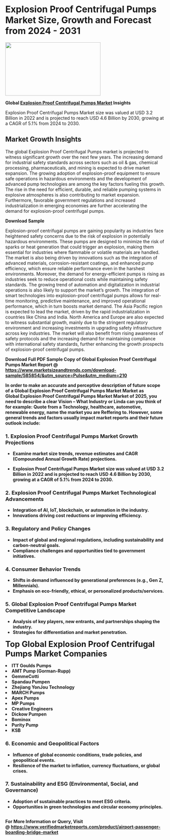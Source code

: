 <H1>Explosion Proof Centrifugal Pumps Market Size, Growth and Forecast from 2024 - 2031</H1><img class="aligncenter size-medium wp-image-584254" src="https://thirdeyenews.in/wp-content/uploads/2024/09/Global-Market-Research-300x168.jpeg" alt="" width="300" height="168" /><p><strong>Global&nbsp;<a href="https://www.marketsizeandtrends.com/download-sample/585854/&amp;utm_source=Pulse&amp;utm_medium=210">Explosion Proof Centrifugal Pumps Market</a> Insights</strong></p><p>Explosion Proof Centrifugal Pumps Market size was valued at USD 3.2 Billion in 2022 and is projected to reach USD 4.6 Billion by 2030, growing at a CAGR of 5.1% from 2024 to 2030.</p><p><h2>Market Growth Insights</h2> <p>The global Explosion Proof Centrifugal Pumps market is projected to witness significant growth over the next few years. The increasing demand for industrial safety standards across sectors such as oil & gas, chemical processing, pharmaceuticals, and mining is expected to drive market expansion. The growing adoption of explosion-proof equipment to ensure safe operations in hazardous environments and the development of advanced pump technologies are among the key factors fueling this growth. The rise in the need for efficient, durable, and reliable pumping systems in explosive atmospheres is also contributing to market expansion. Furthermore, favorable government regulations and increased industrialization in emerging economies are further accelerating the demand for explosion-proof centrifugal pumps.</p> <p><strong>Download Sample</strong></p> <p>Explosion-proof centrifugal pumps are gaining popularity as industries face heightened safety concerns due to the risk of explosion in potentially hazardous environments. These pumps are designed to minimize the risk of sparks or heat generation that could trigger an explosion, making them essential for industries where flammable or volatile materials are handled. The market is also being driven by innovations such as the integration of advanced materials, corrosion-resistant coatings, and enhanced pump efficiency, which ensure reliable performance even in the harshest environments. Moreover, the demand for energy-efficient pumps is rising as industries seek to reduce operational costs while maintaining safety standards. The growing trend of automation and digitalization in industrial operations is also likely to support the market’s growth. The integration of smart technologies into explosion-proof centrifugal pumps allows for real-time monitoring, predictive maintenance, and improved operational performance, which in turn boosts market demand. The Asia Pacific region is expected to lead the market, driven by the rapid industrialization in countries like China and India. North America and Europe are also expected to witness substantial growth, mainly due to the stringent regulatory environment and increasing investments in upgrading safety infrastructure across key industries. The market will also benefit from rising awareness of safety protocols and the increasing demand for maintaining compliance with international safety standards, further enhancing the growth prospects of explosion-proof centrifugal pumps.</p> <p><strong></p><p><span class=""><strong>Download Full PDF Sample Copy of Global Explosion Proof Centrifugal Pumps Market Report</strong> @ <a href="https://www.marketsizeandtrends.com/download-sample/585854/&amp;utm_source=Pulse&amp;utm_medium=210" target="_blank">https://www.marketsizeandtrends.com/download-sample/585854/&amp;utm_source=Pulse&amp;utm_medium=210</a></span></p><p>In order to make an accurate and perceptive description of future scope of a Global&nbsp;Explosion Proof Centrifugal Pumps Market Market as Global&nbsp;Explosion Proof Centrifugal Pumps Market Market of 2025, you need to describe a clear Vision &ndash; What Industry or Linda can you think of for example: Quote from a Technology, healthcare, automotive, renewable energy, name the market you are Reffering to. However, some general trends and factors usually impact market reports and their future outlook include:</p><h3>1.&nbsp;<strong>Explosion Proof Centrifugal Pumps Market Growth Projections</strong></h3><ul><li>Examine market size trends, revenue estimates and CAGR (Compounded Annual Growth Rate) projections.</li><li><p>Explosion Proof Centrifugal Pumps Market size was valued at USD 3.2 Billion in 2022 and is projected to reach USD 4.6 Billion by 2030, growing at a CAGR of 5.1% from 2024 to 2030.</p></li></ul><h3>2.&nbsp;<strong>Explosion Proof Centrifugal Pumps Market Technological Advancements</strong></h3><ul><li>Integration of AI, IoT, blockchain, or automation in the industry.</li><li>Innovations driving cost reductions or improving efficiency.</li></ul><h3>3.&nbsp;<strong>Regulatory and Policy Changes</strong></h3><ul><li>Impact of global and regional regulations, including sustainability and carbon-neutral goals.</li><li>Compliance challenges and opportunities tied to government initiatives.</li></ul><h3>4.&nbsp;<strong>Consumer Behavior Trends</strong></h3><ul><li>Shifts in demand influenced by generational preferences (e.g., Gen Z, Millennials).</li><li>Emphasis on eco-friendly, ethical, or personalized products/services.</li></ul><h3>5.&nbsp;<strong>Global Explosion Proof Centrifugal Pumps Market Competitive Landscape</strong></h3><ul><li>Analysis of key players, new entrants, and partnerships shaping the industry.</li><li>Strategies for differentiation and market penetration.</li></ul><p data-pm-slice="1 1 []"><span style="color: inherit; font-family: inherit; font-size: 25px;">Top Global Explosion Proof Centrifugal Pumps Market Companies</span></p><div class="" data-test-id=""><p><li>ITT Goulds Pumps</li><li> AMT Pump (Gorman-Rupp)</li><li> GemmeCotti</li><li> Spandau Pumpen</li><li> Zhejiang YonJou Technology</li><li> MARCH Pumps</li><li> Apex Pumps</li><li> MP Pumps</li><li> Creative Engineers</li><li> Dickow Pumpen</li><li> Bominox</li><li> Purity Pump</li><li> KSB</li></p></div><h3>6.&nbsp;<strong>Economic and Geopolitical Factors</strong></h3><ul><li>Influence of global economic conditions, trade policies, and geopolitical events.</li><li>Resilience of the market to inflation, currency fluctuations, or global crises.</li></ul><h3>7.&nbsp;<strong>Sustainability and ESG (Environmental, Social, and Governance)</strong></h3><ul><li>Adoption of sustainable practices to meet ESG criteria.</li><li>Opportunities in green technologies and circular economy principles.</li></ul><h2><strong style="font-size: 14px;">For More Information or Query, Visit @&nbsp;</strong><a style="background-color: #ffffff; font-size: 14px;" href="https://www.marketsizeandtrends.com/report/explosion-proof-centrifugal-pumps-market/" target="_blank">https://www.verifiedmarketreports.com/product/airport-passenger-boarding-bridge-market</a></h2>
